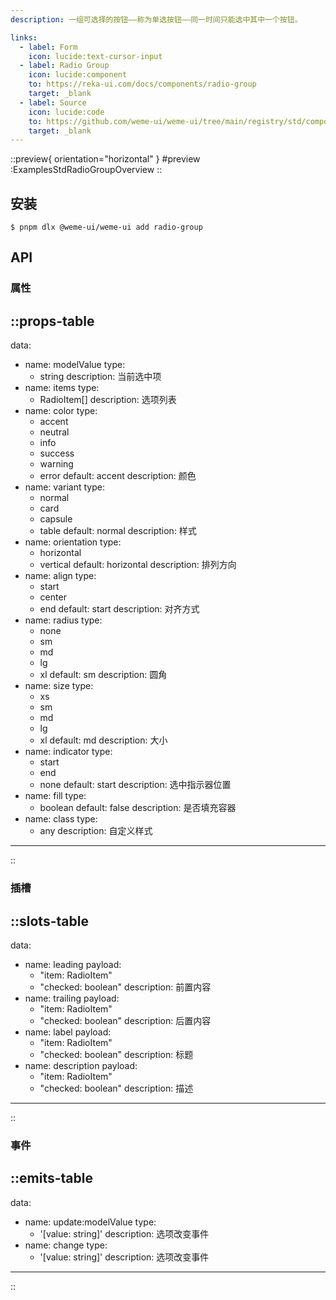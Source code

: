 ```yaml
---
description: 一组可选择的按钮——称为单选按钮——同一时间只能选中其中一个按钮。

links:
  - label: Form
    icon: lucide:text-cursor-input
  - label: Radio Group
    icon: lucide:component
    to: https://reka-ui.com/docs/components/radio-group
    target: _blank
  - label: Source
    icon: lucide:code
    to: https://github.com/weme-ui/weme-ui/tree/main/registry/std/components/radio-group
    target: _blank
---
```


::preview{ orientation="horizontal" }
#preview
:ExamplesStdRadioGroupOverview
::

## 安装

```shell [Terminal]
$ pnpm dlx @weme-ui/weme-ui add radio-group
```

## API

### 属性

::props-table
---
data:
  - name: modelValue
    type:
      - string
    description: 当前选中项
  - name: items
    type:
      - RadioItem[]
    description: 选项列表
  - name: color
    type:
      - accent
      - neutral
      - info
      - success
      - warning
      - error
    default: accent
    description: 颜色
  - name: variant
    type:
      - normal
      - card
      - capsule
      - table
    default: normal
    description: 样式
  - name: orientation
    type:
      - horizontal
      - vertical
    default: horizontal
    description: 排列方向
  - name: align
    type:
      - start
      - center
      - end
    default: start
    description: 对齐方式
  - name: radius
    type:
      - none
      - sm
      - md
      - lg
      - xl
    default: sm
    description: 圆角
  - name: size
    type:
      - xs
      - sm
      - md
      - lg
      - xl
    default: md
    description: 大小
  - name: indicator
    type:
      - start
      - end
      - none
    default: start
    description: 选中指示器位置
  - name: fill
    type:
      - boolean
    default: false
    description: 是否填充容器
  - name: class
    type:
      - any
    description: 自定义样式
---
::

### 插槽

::slots-table
---
data:
  - name: leading
    payload:
      - "item: RadioItem"
      - "checked: boolean"
    description: 前置内容
  - name: trailing
    payload:
      - "item: RadioItem"
      - "checked: boolean"
    description: 后置内容
  - name: label
    payload:
      - "item: RadioItem"
      - "checked: boolean"
    description: 标题
  - name: description
    payload:
      - "item: RadioItem"
      - "checked: boolean"
    description: 描述
---
::

### 事件

::emits-table
---
data:
  - name: update:modelValue
    type:
      - '[value: string]'
    description: 选项改变事件
  - name: change
    type:
      - '[value: string]'
    description: 选项改变事件
---
::
